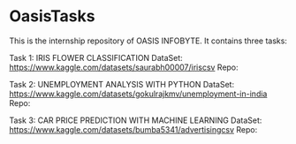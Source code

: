 # OasisTasks
This is the internship repository of OASIS INFOBYTE.
It contains three tasks:

Task 1: IRIS FLOWER CLASSIFICATION
DataSet: https://www.kaggle.com/datasets/saurabh00007/iriscsv
Repo: 

Task 2: UNEMPLOYMENT ANALYSIS WITH PYTHON
DataSet: https://www.kaggle.com/datasets/gokulrajkmv/unemployment-in-india
Repo:

Task 3: CAR PRICE PREDICTION WITH MACHINE LEARNING
DataSet: https://www.kaggle.com/datasets/bumba5341/advertisingcsv
Repo: 

